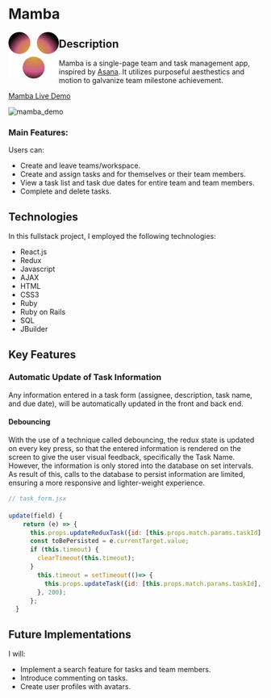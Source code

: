# Mamba
<img align="left" width="100" height="auto" src="https://github.com/wjoeyu/mamba/blob/master/app/assets/images/mamba-logo.png">

## Description

Mamba is a single-page team and task management app, inspired by [Asana](https://www.asana.com/). It utilizes purposeful aesthestics and motion to galvanize team milestone achievement.

[Mamba Live Demo](https://aa-mamba.herokuapp.com/#/)

![mamba_demo](https://github.com/wjoeyu/mamba/blob/master/wireframes/mamba_demo.gif)

### Main Features:

Users can:
* Create and leave teams/workspace.
* Create and assign tasks and for themselves or their team members.
* View a task list and task due dates for entire team and team members.
* Complete and delete tasks.

## Technologies

In this fullstack project, I employed the following technologies:
* React.js
* Redux
* Javascript
* AJAX
* HTML
* CSS3
* Ruby
* Ruby on Rails
* SQL
* JBuilder

## Key Features

### Automatic Update of Task Information

Any information entered in a task form (assignee, description, task name, and due date), will be automatically updated in the front and back end.

#### Debouncing

With the use of a technique called debouncing, the redux state is updated on every key press, so that the entered information is rendered on the screen to give the user visual feedback, specifically the Task Name. However, the information is only stored into the database on set intervals. As result of this, calls to the database to persist information are limited, ensuring a more responsive and lighter-weight experience.

```javascript
// task_form.jsx

update(field) {
    return (e) => {
      this.props.updateReduxTask({id: [this.props.match.params.taskId], [field]: e.currentTarget.value});
      const toBePersisted = e.currentTarget.value;
      if (this.timeout) {
        clearTimeout(this.timeout);
      }
        this.timeout = setTimeout(()=> {
          this.props.updateTask({id: [this.props.match.params.taskId], [field]: toBePersisted});
        }, 200);
      };
  }

```

## Future Implementations
I will:
* Implement a search feature for tasks and team members.
* Introduce commenting on tasks.
* Create user profiles with avatars.

